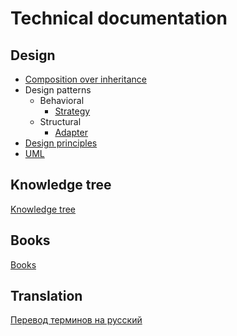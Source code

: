 # Technical documentation

## Design

* [Composition over inheritance](design/composition%20over%20inheritance.md)
* Design patterns
  * Behavioral
    * [Strategy](design/design%20patterns/behavioral/strategy.md)
  * Structural
    * [Adapter](design/design%20patterns/structural/adapter.md)
* [Design principles](design/design%20principles.md)
* [UML](design/uml.md)

## Knowledge tree

[Knowledge tree](https://raw.githubusercontent.com/mialkin/documentation/master/tree.svg)

## Books

[Books](books.md)

## Translation

[Перевод терминов на русский](translation.md)
